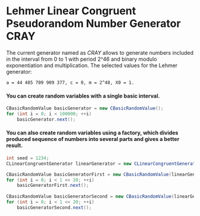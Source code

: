 # Lehmer Linear Congruent Pseudorandom Number Generator CRAY

The current generator named as *CRAY* allows to generate numbers included in the interval from 0 to 1 with period 2^46 and binary modulo exponentiation and multiplication.
The selected values for the Lehmer generator:

```a = 44 485 709 909 377, c = 0, m = 2^48, X0 = 1.```

#### You can create random variables with a single basic interval.
```c#
CBasicRandomValue basicGenerator = new CBasicRandomValue();
for (int i = 0; i < 100000; ++i)
    basicGenerator.next();
```

#### You can also create random variables using a factory, which divides produced sequence of numbers into several parts and gives a better result.

```c#
int seed = 1234;
CLinearCongruentGenerator linearGenerator = new CLinearCongruentGenerator(seed);

CBasicRandomValue basicGeneratorFirst = new CBasicRandomValue(linearGenerator);
for (int i = 0; i < 1 << 20; ++i)
    basicGeneratorFirst.next();
    
CBasicRandomValue basicGeneratorSecond = new CBasicRandomValue(linearGenerator);
for (int i = 0; i < 1 << 20; ++i)
    basicGeneratorSecond.next();
```
